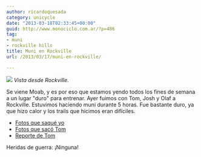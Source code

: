 ```yaml
---
author: ricardoquesada
category: unicycle
date: "2013-03-18T02:33:45+00:00"
guid: http://www.monociclo.com.ar/?p=486
tag:
- muni
- rockville hills
title: Muni en Rockville
url: /2013/03/17/muni-en-rockville/

---
```


![](https://lh4.googleusercontent.com/-a5MqTFvGlNU/UUZntFYBf0I/AAAAAAAAseQ/licmbhzvYJw/s400/IMG_2187.JPG)
*Vista desde Rockville.*

Se viene Moab, y es por eso que estamos yendo todos los fines de semana a un
lugar "duro" para entrenar. Ayer fuimos con Tom, Josh y Olaf a Rockville.
Estuvimos haciendo muni durante 5 horas. Fue bastante duro, ya que hizo calor y
los trails que hicimos eran difíciles.

- [Fotos que saqué yo](https://photos.app.goo.gl/qGc4JgBmdQ6UMcrY9)
- [Fotos que sacó Tom](http://www.flickr.com/photos/tholub/with/8564953795/#photo_8564953795)
- [Reporte de Tom](http://berkeleyunicycling.org/2013/03/17/back-to-rockville/)

Heridas de guerra: ¡Ninguna!

